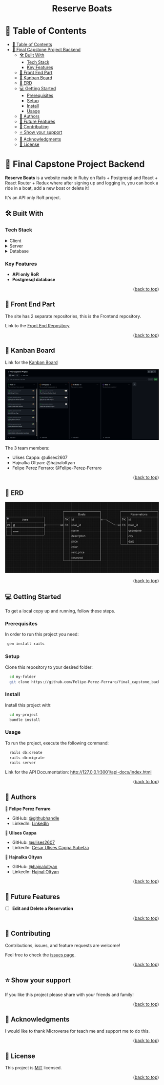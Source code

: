 <a name="readme-top"></a>
<div align="center">

  <h1><b>Reserve Boats</b></h1>

</div>

<!-- TABLE OF CONTENTS -->

# 📗 Table of Contents

- [📗 Table of Contents](#-table-of-contents)
- [📖 Final Capstone Project Backend ](#-final-capstone-project-backend-)
  - [🛠 Built With ](#-built-with-)
    - [Tech Stack ](#tech-stack-)
    - [Key Features ](#key-features-)
  - [🚀 Front End Part ](#-front-end-part-)
  - [🚀 Kanban Board ](#-kanban-board-)
  - [🚀 ERD ](#-erd-)
  - [💻 Getting Started ](#-getting-started-)
    - [Prerequisites](#prerequisites)
    - [Setup](#setup)
    - [Install](#install)
    - [Usage](#usage)
  - [👥 Authors ](#-authors-)
  - [🔭 Future Features ](#-future-features-)
  - [🤝 Contributing ](#-contributing-)
  - [⭐️ Show your support ](#️-show-your-support-)
  - [🙏 Acknowledgments ](#-acknowledgments-)
  - [📝 License ](#-license-)

<!-- PROJECT DESCRIPTION -->

# 📖 Final Capstone Project Backend <a name="about-project"></a>

**Reserve Boats** is a website made in Ruby on Rails + Postgresql and React + React Router + Redux where after signing up and logging in, you can book a ride in a boat, add a new boat or delete it!

It's an API only RoR project.

## 🛠 Built With <a name="built-with"></a>

### Tech Stack <a name="tech-stack"></a>

<details>
  <summary>Client</summary>
  <ul>
    <li><a href="https://es.react.dev/">React</a></li>
  </ul>
</details>


<details>
  <summary>Server</summary>
  <ul>
    <li><a href="https://rubyonrails.org/">Ruby on Rails</a></li>
  </ul>
</details>

<details>
<summary>Database</summary>
  <ul>
    <li><a href="https://www.postgresql.org/">PostgreSQL</a></li>
  </ul>
</details>

<!-- Features -->

### Key Features <a name="key-features"></a>

- **API only RoR**
- **Postgresql database**

<p align="right">(<a href="#readme-top">back to top</a>)</p>

<!-- FRONT END PART -->

## 🚀 Front End Part <a name="front-end-part"></a>

The site has 2 separate repositories, this is the Frontend repository.

Link to the [Front End Repository](https://github.com/Felipe-Perez-Ferraro/final_capstone_front)

<p align="right">(<a href="#readme-top">back to top</a>)</p>

<!-- KANBAN BOARD -->

## 🚀 Kanban Board <a name="front-end-part"></a>

Link for the [Kanban Board](https://github.com/users/Felipe-Perez-Ferraro/projects/2/views/1)

![Kanban Board - Initial state](./kanbanboard.png)

The 3 team members:

- Ulises Cappa: @ulises2607 
- Hajnalka Oltyan: @hajnaloltyan 
- Felipe Perez Ferraro: @Felipe-Perez-Ferraro 

<p align="right">(<a href="#readme-top">back to top</a>)</p>

<!-- ERD -->

## 🚀 ERD <a name="front-end-part"></a>

![ERD](./ERD.jpeg)

<p align="right">(<a href="#readme-top">back to top</a>)</p>

<!-- GETTING STARTED -->

## 💻 Getting Started <a name="getting-started"></a>

To get a local copy up and running, follow these steps.

### Prerequisites

In order to run this project you need:

```sh
 gem install rails
```

### Setup

Clone this repository to your desired folder:

```sh
  cd my-folder
  git clone https://github.com/Felipe-Perez-Ferraro/final_capstone_back
```

### Install

Install this project with:

```sh
  cd my-project
  bundle install
```

### Usage

To run the project, execute the following command:

```sh
  rails db:create
  rails db:migrate
  rails server
```

Link for the API Documentation: http://127.0.0.1:3001/api-docs/index.html 

<p align="right">(<a href="#readme-top">back to top</a>)</p>

<!-- AUTHORS -->

## 👥 Authors <a name="authors"></a>

👤 **Felipe Perez Ferraro**

- GitHub: [@githubhandle](https://github.com/Felipe-Perez-Ferraro)
- LinkedIn: [LinkedIn](https://www.linkedin.com/in/felipe-perez-ferraro-6b9358218/)

👤 **Ulises Cappa**

- GitHub: [@ulises2607](https://github.com/ulises2607)
- LinkedIn: [Cesar Ulises Cappa Subelza](https://www.linkedin.com/in/cesar-ulises-cappa-subelza/)

👤 **Hajnalka Oltyan**

- GitHub: [@hajnaloltyan](https://github.com/hajnaloltyan)
- LinkedIn: [Hajnal Oltyan](https://www.linkedin.com/in/hajnaloltyan)

<p align="right">(<a href="#readme-top">back to top</a>)</p>

<!-- FUTURE FEATURES -->

## 🔭 Future Features <a name="future-features"></a>

- [ ] **Edit and Delete a Reservation**

<p align="right">(<a href="#readme-top">back to top</a>)</p>

<!-- CONTRIBUTING -->

## 🤝 Contributing <a name="contributing"></a>

Contributions, issues, and feature requests are welcome!

Feel free to check the [issues page](https://github.com/Felipe-Perez-Ferraro/final_capstone_back/issues).

<p align="right">(<a href="#readme-top">back to top</a>)</p>

<!-- SUPPORT -->

## ⭐️ Show your support <a name="support"></a>

If you like this project please share with your friends and family!

<p align="right">(<a href="#readme-top">back to top</a>)</p>

<!-- ACKNOWLEDGEMENTS -->

## 🙏 Acknowledgments <a name="acknowledgements"></a>

I would like to thank Microverse for teach me and support me to do this.

<p align="right">(<a href="#readme-top">back to top</a>)</p>

<!-- LICENSE -->

## 📝 License <a name="license"></a>

This project is [MIT](./LICENSE) licensed.

<p align="right">(<a href="#readme-top">back to top</a>)</p>
